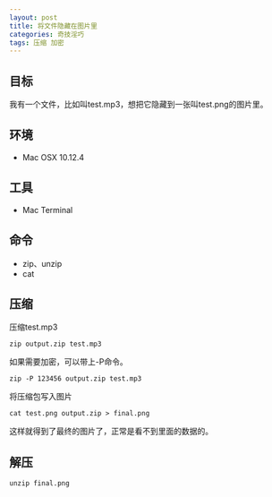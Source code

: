 ```yaml
---
layout: post
title: 将文件隐藏在图片里
categories: 奇技淫巧
tags: 压缩 加密
---
```

## 目标
我有一个文件，比如叫test.mp3，想把它隐藏到一张叫test.png的图片里。
## 环境
* Mac OSX 10.12.4

## 工具
* Mac Terminal

## 命令
* zip、unzip
* cat

## 压缩

压缩test.mp3

```
zip output.zip test.mp3
```

如果需要加密，可以带上-P命令。

```
zip -P 123456 output.zip test.mp3
```

将压缩包写入图片
```
cat test.png output.zip > final.png
```
这样就得到了最终的图片了，正常是看不到里面的数据的。

## 解压
```
unzip final.png 
```